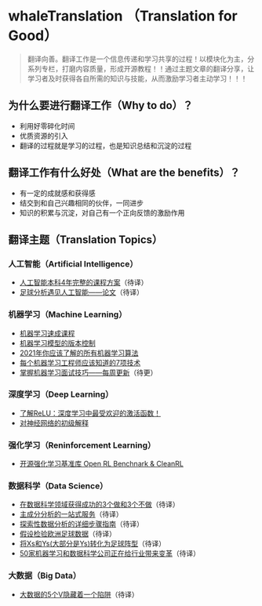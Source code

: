 # whaleTranslation （Translation for Good）

> 翻译向善。翻译工作是一个信息传递和学习共享的过程！以模块化为主，分系列专栏，打磨内容质量，形成开源教程！！通过主题文章的翻译分享，让学习者及时获得各自所需的知识与技能，从而激励学习者主动学习！！！

## 为什么要进行翻译工作（Why to do）？

- 利用好零碎化时间
- 优质资源的引入
- 翻译的过程就是学习的过程，也是知识总结和沉淀的过程

## 翻译工作有什么好处（What are the benefits）？

- 有一定的成就感和获得感
- 结交到和自己兴趣相同的伙伴，一同进步
- 知识的积累与沉淀，对自己有一个正向反馈的激励作用

## 翻译主题（Translation Topics）

### 人工智能（Artificial Intelligence）
- [人工智能本科4年完整的课程方案](https://www.blog.confetti.ai/post/a-complete-4-year-course-plan-for-an-artificial-intelligence-undergraduate-degree)（待译）
- [足球分析遇见人工智能——论文]()（待译）


### 机器学习（Machine Learning）
- [机器学习速成课程](https://github.com/Hirotransfer/whaleTranslation/blob/main/Machine%20Learning/Machine%20Learning%20Crash%20Course.md)
- [机器学习模型的版本控制](https://github.com/Hirotransfer/whaleTranslation/blob/main/Machine%20Learning/%E6%9C%BA%E5%99%A8%E5%AD%A6%E4%B9%A0%E6%A8%A1%E5%9E%8B%E7%9A%84%E7%89%88%E6%9C%AC%E6%8E%A7%E5%88%B6.md)
- [2021年你应该了解的所有机器学习算法](https://towardsdatascience.com/all-machine-learning-algorithms-you-should-know-in-2021-2e357dd494c7)
- [每个机器学习工程师应该知道的7项技术](https://github.com/Hirotransfer/whaleTranslation/blob/main/Machine%20Learning/%E6%AF%8F%E4%B8%AA%E6%9C%BA%E5%99%A8%E5%AD%A6%E4%B9%A0%E5%B7%A5%E7%A8%8B%E5%B8%88%E9%83%BD%E5%BA%94%E8%AF%A5%E7%9F%A5%E9%81%93%E7%9A%847%E7%A7%8D%E6%8A%80%E6%9C%AF.md)
- [掌握机器学习面试技巧——每周更新]()（待更）


### 深度学习（Deep Learning）
- [了解ReLU：深度学习中最受欢迎的激活函数！](https://github.com/Hirotransfer/whaleTranslation/blob/main/Deep%20Learning/%E6%B7%B1%E5%BA%A6%E5%AD%A6%E4%B9%A0%E4%B8%AD%E6%9C%80%E5%8F%97%E6%AC%A2%E8%BF%8E%E7%9A%84%E6%BF%80%E6%B4%BB%E5%87%BD%E6%95%B0.md)
- [对神经网络的初级解释](https://github.com/Hirotransfer/whaleTranslation/blob/main/Deep%20Learning/%E7%A5%9E%E7%BB%8F%E7%BD%91%E7%BB%9C%E7%9A%84%E5%88%9D%E7%BA%A7%E8%A7%A3%E9%87%8A.md)


### 强化学习（Reninforcement Learning）
- [开源强化学习基准库 Open RL Benchnark & CleanRL](https://github.com/Hirotransfer/whaleTranslation/blob/main/Reninforcement%20Learning/%E5%BC%80%E6%BA%90%E5%BC%BA%E5%8C%96%E5%AD%A6%E4%B9%A0%E5%9F%BA%E5%87%86%E5%BA%93%E5%92%8C%20RL%20%E7%AE%97%E6%B3%95%E6%B8%85%E6%99%B0%E5%8C%96%E5%AE%9E%E7%8E%B0%20Open%20RL%20Benchnark%20&%20CleanRL.md)


### 数据科学（Data Science）
- [在数据科学领域获得成功的3个做和3个不做]()（待译）
- [主成分分析的一站式服务](https://towardsdatascience.com/a-one-stop-shop-for-principal-component-analysis-5582fb7e0a9c)（待译）
- [探索性数据分析的详细步骤指南](https://blog.datatron.com/an-extensive-step-by-step-guide-to-exploratory-data-analysis/)（待译）
- [假设检验欧洲足球数据]()（待译）
- [将Xs和Ys(大部分是Ys)转化为足球阵型]()（待译）
- [50家机器学习和数据科学公司正在给行业带来变革](https://www.blog.confetti.ai/post/50-machine-learning-and-data-science-companies)（待译）

### 大数据（Big Data）
- [大数据的5个V隐藏着一个陷阱]()（待译）

